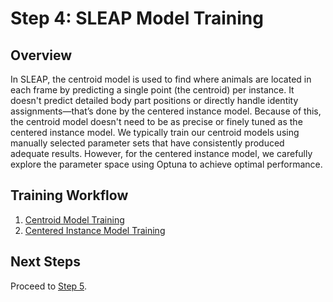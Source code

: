 # Step 4: SLEAP Model Training

## Overview
In SLEAP, the centroid model is used to find where animals are located in each frame by predicting a single point (the centroid) per instance. It doesn't predict detailed body part positions or directly handle identity assignments—that’s done by the centered instance model. Because of this, the centroid model doesn't need to be as precise or finely tuned as the centered instance model. We typically train our centroid models using manually selected parameter sets that have consistently produced adequate results. However, for the centered instance model, we carefully explore the parameter space using Optuna to achieve optimal performance.

## Training Workflow
1. [Centroid Model Training](centroid_model/README.md)
2. [Centered Instance Model Training](centered_instance_model/README.md)

## Next Steps
Proceed to [Step 5](../step5_SLEAP_evaluation/README.md). 